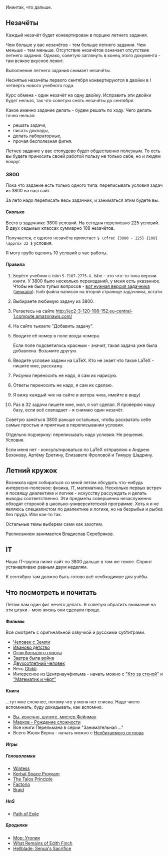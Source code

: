 Иииитак, что дальше.

## Незачёты

Каждый незачёт будет конвертирован в порцию летнего задания.

Чем больше у вас незачётов - тем больше летнего задания. Чем меньше - тем меньше. Отсутствие незачётов означает отсутствие летнего задания. Однако, советую заглянуть в конец этого документа - там всякое вкусное лежит.

Выполнение летнего задания снимает незачёты.

Неснятые незачёты первого сентября конвертируются в двойки в I четверть нового учебного года.

Курс обмена - один незачёт на одну двойку. Исправить эти двойки будет нельзя, так что советую снять незачёты до сентября.

Какое именно задание делать - будем решать по ходу. Чего делать точно нельзя:
- решать задачи,
- писать доклады,
- делать лабораторные,
- прочая бесполезная фигня.

Летнее задание у вас стопудово будет общественно полезным. То есть вы будете приносить своей работой пользу не только себе, но и людям вокруг.

### 3800

Пока что задание есть только одного типа: переписывать условия задач из 3800 на наш сайт.

За лето надо переписать весь задачник, и заниматься этим будете вы.

#### Сколько

Всего в задачнике 3800 условий. На сегодня переписано 225 условий. В двух седьмых классах суммарно 108 незачётов.

Получается, с одного незачёта прилетает `$ \cfrac {3800 - 225} {108} \approx 32 $` условия.

Я могу грубо оценить 10 условий в час работы.

#### Правила

1. Берёте учебник с isbn `5-7107-2775-X`. Isbn - это что-то типа версии книги. У 3800 было несколько переизданий, у меня есть указанное. Чтобы не было тупых вопросов - [вот нужная версия задачника](https://drive.google.com/file/d/0B2os8YSZjvsvZTE5MjFlMWEtNzU5ZS00ZmQ2LTlkOTktMWRiYjRlZjUxNmFk/view) ([зеркало](https://yadi.sk/i/AEiKMnmXNqz7bw)). Isnb файла написан на второй странице задачника, кстати.

1. Выбираете любимую задачу из 3800.

1. Регаетесь на сайте http://ec2-3-120-108-152.eu-central-1.compute.amazonaws.com/

1. На сайте тыкаете "Добавить задачу".

1. Вводите её номер в поле ввода номера.
	
	Если поле подсветилось красным - значит, такая задача уже была добавлена. Возьмите другую.

1. Вводите условие задани на LaTeX. Кто не знает что такое LaTeX - пишите мне, расскажу.

1. Рисунки переносить не надо, я сам их нарисую.

1. Ответы переносить не надо, я сам их сделаю.

1. Я вижу каждый чих на сайте и автора чиха, имейте в виду)

1. Раз в 32 задачи пишете мне, мол, я чот сделал. Я проверяю нашу базу, если всё совпадает - я снимаю один незачёт.

Советую заняться 3800 раньше остальных, чтобы расхватать себе самые простые и приятные в переписывании условия.

Отдельно подчеркну: переписывать надо условия. Не решения. Условия.

Если меня нет - консультироваться по LaTeX отправляю к Андрею Бохонову, Артёму Еретину, Елизавете Фроловой и Тимуру Шадрину.

## Летний кружок

Возникла идея собираться со мной летом обсудить что-нибудь интересно-полезное: физика, IT, математика. Несколько первых встреч я посвящу диалектике и логике - искусству рассуждать и делать выводы соответственно. Эти предметы совершенно незаслуженно обходят стороной в школьно-университетской программе. Хоть я и не являюсь специалистом по диалектике и логике, но на безрыбьи и рыбка без пруда. Или как-то так.

Остальные темы выберем сами как захотим.

Расписанием занимается Владислав Серебряков.

## IT

Наша IT-группа пилит сайт по 3800 дальше в том же темпе. Спринт устанавливаю равным двум неделям.

К сентябрю там должно быть готово всё необходимое для учёбы.

## Что посмотреть и почитать

Летом вам один фиг нечего делать. Я советую обратить внимание на эти штуки - мою жизнь они сделали проще.

#### Фильмы

Все смотреть с оригинальной озвучкой и русскими субтитрами.

- [Человек с Земли](https://www.imdb.com/title/tt0756683/?ref_=ttls_li_tt)
- [Иваново детство](https://www.imdb.com/title/tt0056111/?ref_=ttls_li_tt)
- [Огни большого города](https://www.imdb.com/title/tt0021749/?ref_=nm_flmg_act_7)
- [Завтра была война](https://www.imdb.com/title/tt0094369/?ref_=ttls_li_tt)
- [Двухсотлетний человек](https://www.imdb.com/title/tt0182789/)
- Весь [Ghibli](https://www.imdb.com/list/ls068907948/)
- Интересное из Центрнаучфильма - начать можно с ["Кто за стеной"](https://www.youtube.com/watch?v=ECvsD4b0JlU) и ["Математик и чёрт"](https://www.youtube.com/watch?v=52yhBkkulXw)

#### Книги
...тут мне сложнее, потому что у меня нет списка. Надо чисто вспоминать, буду докидывать, как вспомню.

- [Вы, конечно, шутите, мистер Фейнман](http://lib.ru/ANEKDOTY/FEINMAN/feinman.txt)
- [Марков - Рождение сложности](https://royallib.com/book/markov_aleksandr/rogdenie_slognosti.html)
- Все книги Перельмана в серии "Занимательная ..."
- Всего Жюля Верна - начать можно с [Необитаемого острова](http://lib.ru/INOFANT/VERN/ostrow.txt)

#### Игры

##### Головоломки
- [Wintess](https://store.steampowered.com/app/210970/The_Witness/)
- [Kerbal Space Program](https://store.steampowered.com/app/220200/Kerbal_Space_Program/)
- [The Talos Principle](https://store.steampowered.com/app/257510/The_Talos_Principle/)
- [Factorio](https://store.steampowered.com/app/427520/Factorio/)
- [Braid](https://store.steampowered.com/app/26800/Braid/)

##### HnS
- [Path of Exile](https://store.steampowered.com/app/238960/Path_of_Exile/)

##### Бродилки
- [Мор: Утопия](https://store.steampowered.com/app/505230/Pathologic_2/)
- [What Remains of Edith Finch](https://store.steampowered.com/app/501300/What_Remains_of_Edith_Finch/)
- [Hellblade: Senua's Sacrifice](https://store.steampowered.com/app/414340/Hellblade_Senuas_Sacrifice/)
